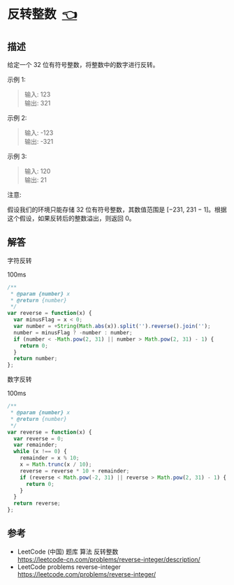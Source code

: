 # <a id="reverseInteger"></a>反转整数&nbsp;&nbsp;[:point_left:][readme.problemSet.algorithm.reverseInteger] #

## 描述 ##

给定一个 32 位有符号整数，将整数中的数字进行反转。

示例 1:

> 输入: 123  
> 输出: 321

示例 2:

> 输入: -123  
> 输出: -321

示例 3:

> 输入: 120  
> 输出: 21

注意:

假设我们的环境只能存储 32 位有符号整数，其数值范围是 [−231,  231 − 1]。根据这个假设，如果反转后的整数溢出，则返回 0。

## 解答 ##

字符反转

100ms

```javascript
/**
 * @param {number} x
 * @return {number}
 */
var reverse = function(x) {
  var minusFlag = x < 0;
  var number = +String(Math.abs(x)).split('').reverse().join('');
  number = minusFlag ? -number : number;
  if (number < -Math.pow(2, 31) || number > Math.pow(2, 31) - 1) {
    return 0;
  }
  return number;
};
```

数字反转

100ms

```javascript
/**
 * @param {number} x
 * @return {number}
 */
var reverse = function(x) {
  var reverse = 0;
  var remainder;
  while (x !== 0) {
    remainder = x % 10;
    x = Math.trunc(x / 10);
    reverse = reverse * 10 + remainder;
    if (reverse < Math.pow(-2, 31) || reverse > Math.pow(2, 31) - 1) {
      return 0;
    }
  }
  return reverse;
};
```

## 参考 ##

* LeetCode (中国) 题库 算法 反转整数  
  <https://leetcode-cn.com/problems/reverse-integer/description/>
* LeetCode problems reverse-integer  
  <https://leetcode.com/problems/reverse-integer/>

<!-- 链接 开始 -->
[readme.problemSet.algorithm.reverseInteger]: ../../README.md#problemSet.algorithm.reverseInteger "README"
<!-- 链接 结束 -->